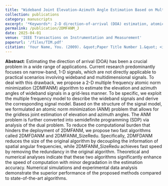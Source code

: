 ```yaml
---
title: "Wideband Joint Elevation-Azimuth Angle Estimation Based on Multiple Frequency Model and Atomic Norm Minimization"
collection: publications
category: manuscripts
excerpt: '*Keywords*: 2-D direction-of-arrival (DOA) estimation, atomic norm minimization (ANM), multiple frequency model, wideband DOA estimation'
permalink: /publication/2DMFANM_J
date: 2025-04-01
venue: 'IEEE Transactions on Instrumentation and Measurement'
paperurl: '/files/TIM.pdf'
citation: 'Your Name, You. (2009). &quot;Paper Title Number 1.&quot; <i>Journal 1</i>. 1(1).'
---
```

**Abstract**: Estimating the direction of arrival (DOA) has been a crucial problem in a wide range of applications. Current research predominantly focuses on narrow-band, 1-D signals, which are not directly applicable to practical scenarios involving wideband and multidimensional signals. To deal with this
drawback, we propose a 2-D multiple frequency atomic norm
minimization (2DMFANM) algorithm to estimate the elevation
and azimuth angles of wideband signals in a grid-less manner.
To be specific, we exploit the multiple frequency model to describe
the wideband signals and derive the corresponding signal model.
Based on the structure of the signal model, we formulated
an atomic norm minimization (ANM) problem that allows for
the gridless joint estimation of elevation and azimuth angles.
The ANM problem is further converted into semidefinite programming (SDP) via analysis of the dual problem. To reduce
the computational burden that hinders the deployment of
2DMFANM, we propose two fast algorithms called 2DMFDANM
and 2DMFANM_SizeRedu. Specifically, 2DMFDANM reduces
the size of the original algorithm by decoupling the information of spatial angular frequencies, while 2DMFANM_SizeRedu
achieves fast speed by removing the redundancy in the original
algorithm. Theoretical and numerical analyses indicate that these
two algorithms significantly enhance the speed of computation
with minor degradation in the estimation accuracy. Numerical
simulations and experimental data analysis demonstrate the
superior performance of the proposed methods compared to
state-of-the-art algorithms.
